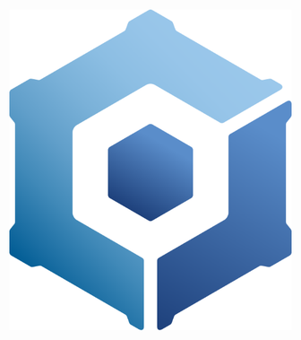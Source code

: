 <div align="center">
  <br />
  <p>
    <img src="https://raw.githubusercontent.com/ringzeroac/.github/main/resources/logo.svg" width="546" alt="aether-framework" />
  </p>
</div>
